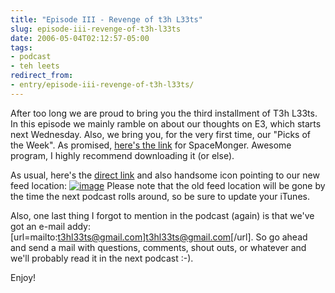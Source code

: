 ```yaml
---
title: "Episode III - Revenge of t3h L33ts"
slug: episode-iii-revenge-of-t3h-l33ts
date: 2006-05-04T02:12:57-05:00
tags:
- podcast
- teh leets
redirect_from:
- entry/episode-iii-revenge-of-t3h-l33ts/
---
```

After too long we are proud to bring you the third installment of T3h L33ts. In this episode we mainly ramble on about our thoughts on E3, which starts next Wednesday. Also, we bring you, for the very first time, our "Picks of the Week". As promised, [here's the link](http://www.werkema.com/software/spacemonger.html) for SpaceMonger. Awesome program, I highly recommend downloading it (or else).

As usual, here's the [direct link](http://www.dxprog.com/l33ts/podcasts/l33ts3.mp3) and also handsome icon pointing to our new feed location: [![](http://www.feedburner.com/fb/images/pub/feed-icon32x32.png "image")](http://feeds.feedburner.com/T3hL33ts) Please note that the old feed location will be gone by the time the next podcast rolls around, so be sure to update your iTunes.

Also, one last thing I forgot to mention in the podcast (again) is that we've got an e-mail addy: [url=mailto:t3hl33ts@gmail.com]t3hl33ts@gmail.com[/url]. So go ahead and send a mail with questions, comments, shout outs, or whatever and we'll probably read it in the next podcast :-).

Enjoy!

